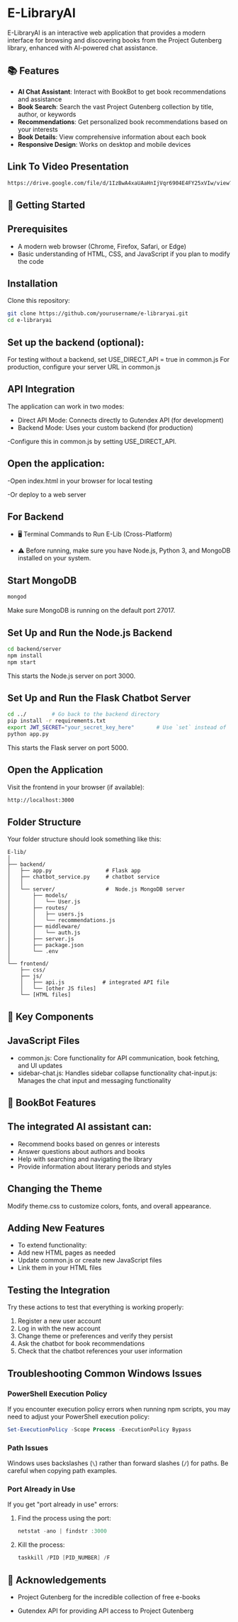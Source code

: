 # E-LibraryAI

E-LibraryAI is an interactive web application that provides a modern interface for browsing and discovering books from the Project Gutenberg library, enhanced with AI-powered chat assistance.

## 📚 Features

- **AI Chat Assistant**: Interact with BookBot to get book recommendations and assistance
- **Book Search**: Search the vast Project Gutenberg collection by title, author, or keywords
- **Recommendations**: Get personalized book recommendations based on your interests
- **Book Details**: View comprehensive information about each book
- **Responsive Design**: Works on desktop and mobile devices

## Link To Video Presentation
```bash
https://drive.google.com/file/d/1IzBwA4xaUAaHnIjVqr6904E4FY25xVIw/view?usp=sharing
```

## 🚀 Getting Started
## Prerequisites

- A modern web browser (Chrome, Firefox, Safari, or Edge)
- Basic understanding of HTML, CSS, and JavaScript if you plan to modify the code

## Installation

Clone this repository:
```bash
git clone https://github.com/yourusername/e-libraryai.git
cd e-libraryai
```

## Set up the backend (optional):

For testing without a backend, set USE_DIRECT_API = true in common.js
For production, configure your server URL in common.js

## API Integration
The application can work in two modes:

- Direct API Mode: Connects directly to Gutendex API (for development)
- Backend Mode: Uses your custom backend (for production)

-Configure this in common.js by setting USE_DIRECT_API.

## Open the application:

-Open index.html in your browser for local testing

-Or deploy to a web server

## For Backend
- 🖥️ Terminal Commands to Run E-Lib (Cross-Platform)

- ⚠️ Before running, make sure you have Node.js, Python 3, and MongoDB installed on your system.

## Start MongoDB
```bash
mongod
```
Make sure MongoDB is running on the default port 27017.

## Set Up and Run the Node.js Backend
```bash
cd backend/server
npm install
npm start
```
This starts the Node.js server on port 3000.

## Set Up and Run the Flask Chatbot Server
```bash
cd ../        # Go back to the backend directory
pip install -r requirements.txt
export JWT_SECRET="your_secret_key_here"       # Use `set` instead of `export` on Windows
python app.py
```
This starts the Flask server on port 5000.

## Open the Application
Visit the frontend in your browser (if available):

```bash
http://localhost:3000
```
## Folder Structure 

Your folder structure should look something like this:

```
E-lib/
│
├── backend/
│   ├── app.py                 # Flask app
│   ├── chatbot_service.py     # chatbot service
│   │
│   └── server/                #  Node.js MongoDB server
│       ├── models/
│       │   └── User.js
│       ├── routes/
│       │   ├── users.js
│       │   └── recommendations.js
│       ├── middleware/
│       │   └── auth.js
│       ├── server.js
│       ├── package.json
│       └── .env
│
└── frontend/
    ├── css/
    ├── js/
    │   ├── api.js            # integrated API file
    │   └── [other JS files]
    └── [HTML files]
```
## 🧩 Key Components
## JavaScript Files

- common.js: Core functionality for API communication, book fetching, and UI updates
- sidebar-chat.js: Handles sidebar collapse functionality
chat-input.js: Manages the chat input and messaging functionality

## 🤖 BookBot Features
## The integrated AI assistant can:

- Recommend books based on genres or interests
- Answer questions about authors and books
- Help with searching and navigating the library
- Provide information about literary periods and styles

## Changing the Theme
Modify theme.css to customize colors, fonts, and overall appearance.
## Adding New Features
- To extend functionality:
- Add new HTML pages as needed
- Update common.js or create new JavaScript files
- Link them in your HTML files

## Testing the Integration

Try these actions to test that everything is working properly:

1. Register a new user account
2. Log in with the new account
3. Change theme or preferences and verify they persist
4. Ask the chatbot for book recommendations
5. Check that the chatbot references your user information

## Troubleshooting Common Windows Issues

### PowerShell Execution Policy

If you encounter execution policy errors when running npm scripts, you may need to adjust your PowerShell execution policy:

```powershell
Set-ExecutionPolicy -Scope Process -ExecutionPolicy Bypass
```

### Path Issues

Windows uses backslashes (`\`) rather than forward slashes (`/`) for paths. Be careful when copying path examples.

### Port Already in Use

If you get "port already in use" errors:

1. Find the process using the port:
   ```powershell
   netstat -ano | findstr :3000
   ```

2. Kill the process:
   ```powershell
   taskkill /PID [PID_NUMBER] /F
   ```

## 🙏 Acknowledgements

- Project Gutenberg for the incredible collection of free e-books

- Gutendex API for providing API access to Project Gutenberg
